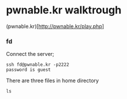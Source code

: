 # pwnable.kr walktrough
(pwnable.kr)[http://pwnable.kr/play.php]
### fd

Connect the server;
```
ssh fd@pwnable.kr -p2222
password is guest
```
There are three files in home directory
```
ls

```

